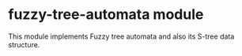 # fuzzy-tree-automata module

This module implements Fuzzy tree automata and also its S-tree data structure.
